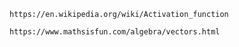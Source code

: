 
```
https://en.wikipedia.org/wiki/Activation_function
```


```
https://www.mathsisfun.com/algebra/vectors.html
```